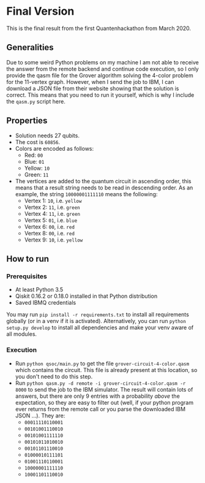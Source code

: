 # Final Version

This is the final result from the first Quantenhackathon from March 2020.

## Generalities

Due to some weird Python problems on my machine I am not able to
receive the answer from the remote backend and continue
code execution, so I only provide the qasm file for the Grover algorithm
solving the 4-color problem for the 11-vertex graph. However,
when I send the job to IBM, I can download a JSON file from their website showing
that the solution is correct. This means that you need to run it
yourself, which is why I include the `qasm.py` script here.

## Properties

* Solution needs 27 qubits.
* The cost is `60856`.
* Colors are encoded as follows:
  - Red: `00`
  - Blue: `01`
  - Yellow: `10`
  - Green: `11`
* The vertices are added to the quantum circuit in ascending order,
  this means that a result string needs to be read in descending order.
  As an example, the string `10000001111110` means the following:
  - Vertex 1: `10`, i.e. `yellow`
  - Vertex 2: `11`, i.e. `green`
  - Vertex 4: `11`, i.e. `green`
  - Vertex 5: `01`, i.e. `blue`
  - Vertex 6: `00`, i.e. `red`
  - Vertex 8: `00`, i.e. `red`
  - Vertex 9: `10`, i.e. `yellow`

## How to run

### Prerequisites

* At least Python 3.5 
* Qiskit 0.16.2 or 0.18.0 installed in that Python distribution
* Saved IBMQ credentials

You may run `pip install -r requirements.txt` to install all requirements
globally (or in a venv if it is activated). Alternatively, you can run
`python setup.py develop` to install all dependencies and make your
venv aware of all modules.

### Execution

* Run `python qsoc/main.py` to get the file `grover-circuit-4-color.qasm`
  which contains the circuit. This file is already present at this
  location, so you don't need to do this step.
* Run `python qasm.py -d remote -i grover-circuit-4-color.qasm -r 8000`
  to send the job to the IBM simulator. The result will contain lots of
  answers, but there are only 9 entries with a probability _above_ the
  expectation, so they are easy to filter out (well, if your python
  program ever returns from the remote call or you parse the downloaded IBM JSON ...).
  They are:
  - `00011110110001`
  - `00101001110010`
  - `00101001111110`
  - `00101011010010`
  - `00101101110010`
  - `01000010111101`
  - `01001110110001`
  - `10000001111110`
  - `10001101110010`
